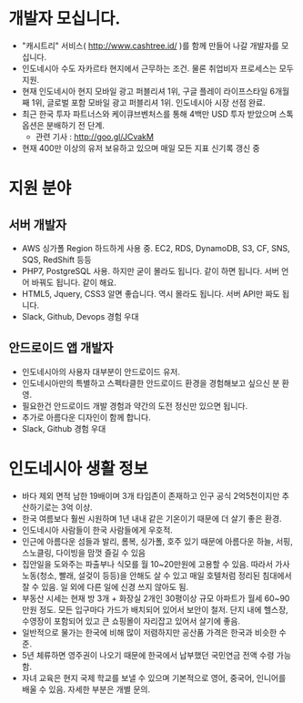 # 개발자 모십니다.
- "캐시트리" 서비스( http://www.cashtree.id/ )를 함께 만들어 나갈 개발자를 모십니다.
- 인도네시아 수도 자카르타 현지에서 근무하는 조건. 물론 취업비자 프로세스는 모두 지원.
- 현재 인도네시아 현지 모바일 광고 퍼블리셔 1위, 구글 플레이 라이프스타일 6개월째 1위, 글로벌 포함 모바일 광고 퍼블리셔 1위. 인도네시아 시장 선점 완료.
- 최근 한국 투자 파트너스와 케이큐브벤처스를 통해 4백만 USD 투자 받았으며 스톡옵션은 분배하기 전 단계.
  - 관련 기사 : http://goo.gl/JCvakM
- 현재 400만 이상의 유저 보유하고 있으며 매일 모든 지표 신기록 갱신 중

# 지원 분야 
## 서버 개발자
- AWS 싱가폴 Region 하드하게 사용 중. EC2, RDS, DynamoDB, S3, CF, SNS, SQS, RedShift 등등
- PHP7, PostgreSQL 사용. 하지만 굳이 몰라도 됩니다. 같이 하면 됩니다. 서버 언어 바꿔도 됩니다. 같이 해요.
- HTML5, Jquery, CSS3 알면 좋습니다. 역시 몰라도 됩니다. 서버 API만 짜도 됩니다.
- Slack, Github, Devops 경험 우대

## 안드로이드 앱 개발자
- 인도네시아의 사용자 대부분이 안드로이드 유저. 
- 인도네시아만의 특별하고 스펙타클한 안드로이드 환경을 경험해보고 싶으신 분 환영.
- 필요한건 안드로이드 개발 경험과 약간의 도전 정신만 있으면 됩니다.
- 추가로 아름다운 디자인이 함께 합니다.
- Slack, Github 경험 우대

# 인도네시아 생활 정보
- 바다 제외 면적 남한 19배이며 3개 타임존이 존재하고 인구 공식 2억5천이지만 추산하기로는 3억 이상.
- 한국 여름보다 훨씬 시원하며 1년 내내 같은 기온이기 때문에 더 살기 좋은 환경.
- 인도네시아 사람들이 한국 사람들에게 우호적.
- 인근에 아름다운 섬들과 발리, 롬복, 싱가폴, 호주 있기 때문에 아름다운 하늘, 서핑, 스노클링, 다이빙을 맘껏 즐길 수 있음
- 집안일을 도와주는 파출부나 식모를 월 10~20만원에 고용할 수 있음. 따라서 가사 노동(청소, 빨래, 설겆이 등등)을 안해도 살 수 있고 매일 호텔처럼 정리된 침대에서 잘 수 있음. 일 외에 다른 일에 신경 쓰지 않아도 됨.
- 부동산 시세는 현재 방 3개 + 화장실 2개인 30평이상 규모 아파트가 월세 60~90만원 정도. 모든 입구마다 가드가 배치되어 있어서 보안이 철저. 단지 내에 헬스장, 수영장이 포함되어 있고 큰 쇼핑몰이 자리잡고 있어서 살기에 좋음.
- 일반적으로 물가는 한국에 비해 많이 저렴하지만 공산품 가격은 한국과 비슷한 수준.
- 5년 체류하면 영주권이 나오기 때문에 한국에서 납부했던 국민연금 전액 수령 가능함.
- 자녀 교육은 현지 국제 학교를 보낼 수 있으며 기본적으로 영어, 중국어, 인니어를 배울 수 있음. 자세한 부분은 개별 문의.
